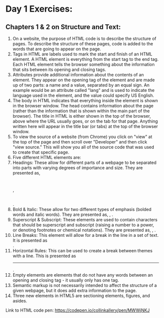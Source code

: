 # Day 1 Exercises:

## Chapters 1 & 2 on Structure and Text:

1. On a website, the purpose of HTML code is to describe the structure of pages. To describe the structure of these pages, code is added to the words that are going to appear on the page.
2. Tags in HTML are labels used to mark the start and finish of an HTML element. A HTML element is everything from the start tag to the end tag. Each HTML element tells the browser something about the information that sits between its opening and closing tags.
3. Attributes provide additional information about the contents of an element. They appear on the opening tag of the element and are made up of two parts: a name and a value, separated by an equal sign. An example would be an attribute called "lang" and is used to indicate the language used in the element, and the value could specify US English.
4. The body in HTML indicates that everything inside the element is shown in the browser window. The head contains information about the page (rather than the information that is shown within the main part of the browser). The title in HTML is either shown in the top of the browser, above where the URL usually goes, or on the tab for that page. Anything written here will appear in the title bar (or tabs) at the top of the browser window.
5. To view the source of a website (from Chrome) you click on "view" at the top of the page and then scroll over "Developer" and then click "view source." This will show you all of the source code that was used to create that specific page.
6. Five different HTML elements are:
  1. Headings: These allow for different parts of a webpage to be separated into parts with varying degrees of importance and size. They are presented as, <h1></h1>, <h2></h2>.
  2. Bold & Italic: These allow for two different types of emphasis (bolded words and italic words). They are presented as, <b></b>, <i></i>.
  3. Superscript & Subscript: These elements are used to contain characters that should be superscript and subscript (raising a number to a power, or denoting footnotes or chemical notations). They are presented as, <sup></sup>, <sub></sub>.
  4. Line Breaks: This element will allow for a break in the line in a set of text. It is presented as <br />.
  5. Horizontal Rules: This can be used to create a break between themes with a line. This is presented as <hr />.
7. Empty elements are elements that do not have any words between an opening and closing tag - it usually only has one tag.
8. Semantic markup is not necessarily intended to affect the structure of a given webpage, but it does add extra information to the page.
9. Three new elements in HTML5 are sectioning elements, figures, and asides.

Link to HTML code pen: https://codepen.io/collinkallery/pen/MWWjNKJ
